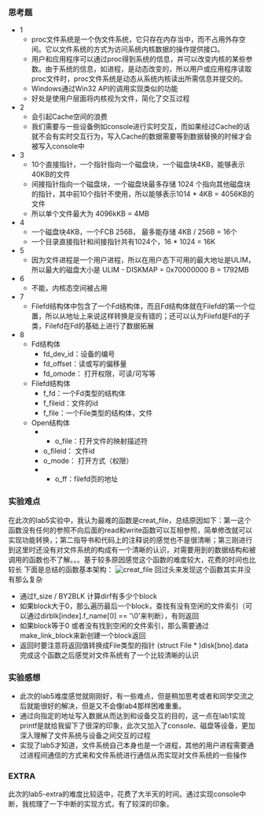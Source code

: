 ### 思考题
+ 1
	+ proc文件系统是一个伪文件系统，它只存在内存当中，而不占用外存空间。它以文件系统的方式为访问系统内核数据的操作提供接口。
	+ 用户和应用程序可以通过proc得到系统的信息，并可以改变内核的某些参数。由于系统的信息，如进程，是动态改变的，所以用户或应用程序读取proc文件时，proc文件系统是动态从系统内核读出所需信息并提交的。
	+ Windows通过Win32 API的调用实现类似的功能
	+ 好处是使用户层面将内核视为文件，简化了交互过程
+ 2
	+ 会引起Cache空间的浪费
	+ 我们需要与一些设备例如console进行实时交互，而如果经过Cache的话就不会有实时交互行为，写入Cache的数据需要等到数据替换的时候才会被写入console中
+ 3
	+ 10个直接指针，一个指针指向一个磁盘块，一个磁盘块4KB，能够表示40KB的文件
	+ 间接指针指向一个磁盘块，一个磁盘块最多存储 1024 个指向其他磁盘块的指针，其中前10个指针不使用，所以能够表示1014 * 4KB = 4056KB的文件
	+ 所以单个文件最大为 4096kKB = 4MB
+ 4 
	+ 一个磁盘块4KB，一个FCB 256B， 最多能存储 4KB / 256B = 16个
	+ 一个目录直接指针和间接指针共有1024个，16 * 1024 = 16K
+ 5
	+ 因为文件进程是一个用户进程，所以在用户态下可用的最大地址是ULIM，所以最大的磁盘大小是 ULIM - DISKMAP = 0x70000000 B = 1792MB
+ 6 
	+ 不能，内核态空间被占用
+ 7
	+ Filefd结构体中包含了一个Fd结构体，而且Fd结构体就在Filefd的第一个位置，所以从地址上来说这样转换是没有错的；还可以认为Filefd是Fd的子类，Filefd在Fd的基础上进行了数据拓展
+ 8	
	+ Fd结构体
		+ fd_dev_id：设备的编号
		+ fd_offset：读或写的偏移量
		+ fd_omode：	打开权限，可读/可写等
	+ Filefd结构体
		+ f_fd：一个Fd类型的结构体
		+ f_fileid：文件的id
		+ f_file：一个File类型的结构体，文件
	+ Open结构体
		+ * o_file：打开文件的映射描述符
		+ o_fileid： 文件id
		+ o_mode： 打开方式（权限）
		+ * o_ff：filefd页的地址
### 实验难点
在此次的lab5实验中，我认为最难的函数是creat_file，总结原因如下：第一这个函数没有任何的参照不向后面的read和write函数可以互相参照，简单修改就可以实现功能转换，；第二指导书和代码上的注释说的感觉也不是很清晰；第三刚进行到这里时还没有对文件系统的构成有一个清晰的认识，对需要用到的数据结构和被调用的函数也不了解。。。基于较多原因感觉这个函数的难度较大，花费的时间也比较长
下面是总结的函数基本架构：
![creat_file](C:\Users\20816\Desktop\treasure_chest\OS\理论\实验报告6-lab5\creat_file.png)
回过头来发现这个函数其实并没有那么复杂
+ 通过f_size / BY2BLK 计算dirf有多少个block
+ 如果block大于0，那么遍历最后一个block，查找有没有空闲的文件索引（可以通过dirblk[index].f_name[0] == '\0'来判断），有则返回
+ 如果block等于0 或者没有找到空闲的文件索引，那么需要通过make_link_block来新创建一个block返回
+ 返回时要注意将返回值转换成File类型的指针 (struct File * )disk[bno].data
完成这个函数之后感觉对文件系统有了一个比较清晰的认识

### 实验感想
+ 此次的lab5难度感觉就刚刚好，有一些难点，但是稍加思考或者和同学交流之后就能很好的解决，但是又不会像lab4那样困难重重。
+ 通过向指定的地址写入数据从而达到和设备交互的目的，这一点在lab1实现printf是就给我留下了很深的印象，此次又加入了console、磁盘等设备，更加深入理解了文件系统与设备之间交互的过程
+ 实现了lab5才知道，文件系统自己本身也是一个进程，其他的用户进程需要通过进程间通信的方式来和文件系统进行通信从而实现对文件系统的一些操作

### EXTRA
此次的lab5-extra的难度比较适中，花费了大半天的时间。通过实现console中断，我梳理了一下中断的实现方式，有了较深的印象。